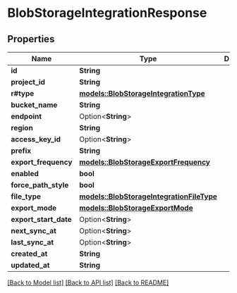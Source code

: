 # BlobStorageIntegrationResponse

## Properties

Name | Type | Description | Notes
------------ | ------------- | ------------- | -------------
**id** | **String** |  | 
**project_id** | **String** |  | 
**r#type** | [**models::BlobStorageIntegrationType**](BlobStorageIntegrationType.md) |  | 
**bucket_name** | **String** |  | 
**endpoint** | Option<**String**> |  | [optional]
**region** | **String** |  | 
**access_key_id** | Option<**String**> |  | [optional]
**prefix** | **String** |  | 
**export_frequency** | [**models::BlobStorageExportFrequency**](BlobStorageExportFrequency.md) |  | 
**enabled** | **bool** |  | 
**force_path_style** | **bool** |  | 
**file_type** | [**models::BlobStorageIntegrationFileType**](BlobStorageIntegrationFileType.md) |  | 
**export_mode** | [**models::BlobStorageExportMode**](BlobStorageExportMode.md) |  | 
**export_start_date** | Option<**String**> |  | [optional]
**next_sync_at** | Option<**String**> |  | [optional]
**last_sync_at** | Option<**String**> |  | [optional]
**created_at** | **String** |  | 
**updated_at** | **String** |  | 

[[Back to Model list]](../README.md#documentation-for-models) [[Back to API list]](../README.md#documentation-for-api-endpoints) [[Back to README]](../README.md)


